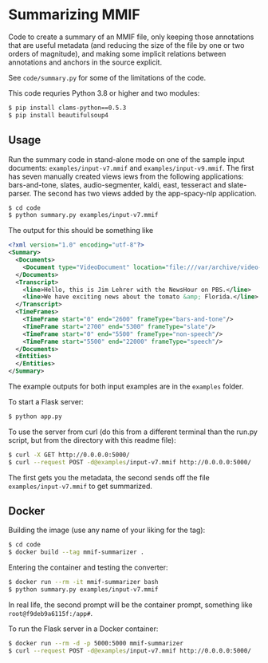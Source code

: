 # Summarizing MMIF

Code to create a summary of an MMIF file, only keeping those annotations that are useful metadata (and reducing the size of the file by one or two orders of magnitude), and making some implicit relations between annotations and anchors in the source explicit.

See `code/summary.py` for some of the limitations of the code.

This code requries Python 3.8 or higher and two modules:

```bash
$ pip install clams-python==0.5.3
$ pip install beautifulsoup4
```

## Usage

Run the summary code in stand-alone mode on one of the sample input documents: `examples/input-v7.mmif` and `examples/input-v9.mmif`. The first has seven manually created views iews from the following applications: bars-and-tone, slates, audio-segmenter, kaldi, east, tesseract and slate-parser. The second has two views added by the app-spacy-nlp application.

```bash
$ cd code
$ python summary.py examples/input-v7.mmif
```

The output for this should be something like

```xml
<?xml version="1.0" encoding="utf-8"?>
<Summary>
  <Documents>
    <Document type="VideoDocument" location="file:///var/archive/video-002.mp4"/>
  </Documents>
  <Transcript>
    <line>Hello, this is Jim Lehrer with the NewsHour on PBS.</line>
    <line>We have exciting news about the tomato &amp; Florida.</line>
  </Transcript>
  <TimeFrames>
    <TimeFrame start="0" end="2600" frameType="bars-and-tone"/>
    <TimeFrame start="2700" end="5300" frameType="slate"/>
    <TimeFrame start="0" end="5500" frameType="non-speech"/>
    <TimeFrame start="5500" end="22000" frameType="speech"/>
  </Documents>
  <Entities>
  </Entities>
</Summary>
```

The example outputs for both input examples are in the `examples` folder.

To start a Flask server:

```bash
$ python app.py
```

To use the server from curl (do this from a different terminal than the run.py script, but from the directory with this readme file):

```bash
$ curl -X GET http://0.0.0.0:5000/
$ curl --request POST -d@examples/input-v7.mmif http://0.0.0.0:5000/
```

The first gets you the metadata, the second sends off the file `examples/input-v7.mmif` to get summarized.


## Docker

Building the image (use any name of your liking for the tag):

```bash
$ cd code
$ docker build --tag mmif-summarizer .
```

Entering the container and testing the converter:

```bash
$ docker run --rm -it mmif-summarizer bash
$ python summary.py examples/input-v7.mmif
```

In real life, the second prompt will be the container prompt, something like `root@f9deb9a6115f:/app#`.

To run the Flask server in a Docker container:

```bash
$ docker run --rm -d -p 5000:5000 mmif-summarizer
$ curl --request POST -d@examples/input-v7.mmif http://0.0.0.0:5000/
```

